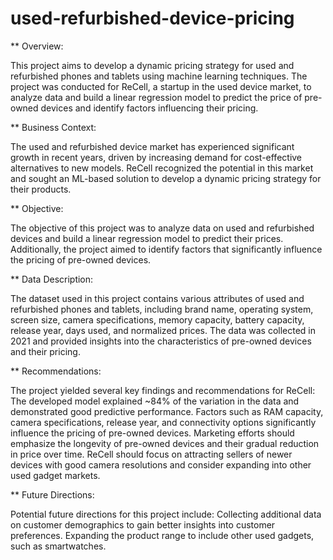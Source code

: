 # used-refurbished-device-pricing

** Overview:

This project aims to develop a dynamic pricing strategy for used and refurbished phones and tablets using machine learning techniques. The project was conducted for ReCell, a startup in the used device market, to analyze data and build a linear regression model to predict the price of pre-owned devices and identify factors influencing their pricing.

** Business Context:

The used and refurbished device market has experienced significant growth in recent years, driven by increasing demand for cost-effective alternatives to new models. ReCell recognized the potential in this market and sought an ML-based solution to develop a dynamic pricing strategy for their products.

** Objective:

The objective of this project was to analyze data on used and refurbished devices and build a linear regression model to predict their prices. Additionally, the project aimed to identify factors that significantly influence the pricing of pre-owned devices.

** Data Description:

The dataset used in this project contains various attributes of used and refurbished phones and tablets, including brand name, operating system, screen size, camera specifications, memory capacity, battery capacity, release year, days used, and normalized prices. The data was collected in 2021 and provided insights into the characteristics of pre-owned devices and their pricing.

** Recommendations:

The project yielded several key findings and recommendations for ReCell:
The developed model explained ~84% of the variation in the data and demonstrated good predictive performance.
Factors such as RAM capacity, camera specifications, release year, and connectivity options significantly influence the pricing of pre-owned devices.
Marketing efforts should emphasize the longevity of pre-owned devices and their gradual reduction in price over time.
ReCell should focus on attracting sellers of newer devices with good camera resolutions and consider expanding into other used gadget markets.

** Future Directions:

Potential future directions for this project include:
Collecting additional data on customer demographics to gain better insights into customer preferences.
Expanding the product range to include other used gadgets, such as smartwatches.
